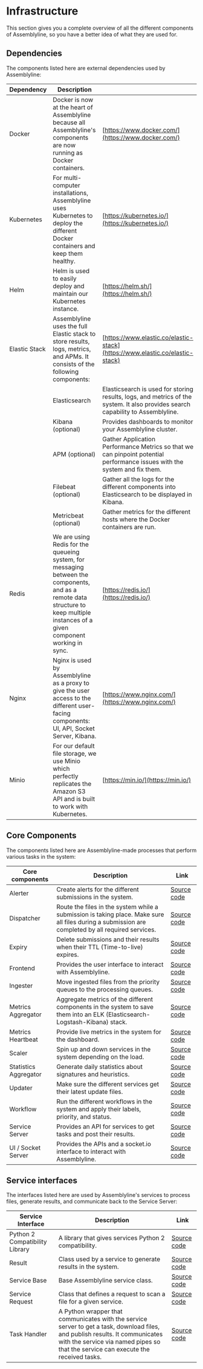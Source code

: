 # Infrastructure

This section gives you a complete overview of all the different components of Assemblyline, so you have a better idea of what they are used for.

## Dependencies

The components listed here are external dependencies used by Assemblyline:

| Dependency | Description | |
|-|-|-|
| Docker | Docker is now at the heart of Assemblyline because all Assemblyline's components are now running as Docker containers. | [https://www.docker.com/](https://www.docker.com/) |
| Kubernetes | For multi-computer installations, Assemblyline uses Kubernetes to deploy the different Docker containers and keep them healthy. | [https://kubernetes.io/](https://kubernetes.io/) |
| Helm | Helm is used to easily deploy and maintain our Kubernetes instance. | [https://helm.sh/](https://helm.sh/) |
| Elastic Stack | Assemblyline uses the full Elastic stack to store results, logs, metrics, and APMs. It consists of the following components: | [https://www.elastic.co/elastic-stack](https://www.elastic.co/elastic-stack) |
| | Elasticsearch | Elasticsearch is used for storing results, logs, and metrics of the system. It also provides search capability to Assemblyline. |
| | Kibana (optional) | Provides dashboards to monitor your Assemblyline cluster. |
| | APM (optional) | Gather Application Performance Metrics so that we can pinpoint potential performance issues with the system and fix them. |
| | Filebeat (optional) | Gather all the logs for the different components into Elasticsearch to be displayed in Kibana. |
| | Metricbeat (optional) | Gather metrics for the different hosts where the Docker containers are run. |
| Redis | We are using Redis for the queueing system, for messaging between the components, and as a remote data structure to keep multiple instances of a given component working in sync. | [https://redis.io/](https://redis.io/) |
| Nginx | Nginx is used by Assemblyline as a proxy to give the user access to the different user-facing components: UI, API, Socket Server, Kibana. | [https://www.nginx.com/](https://www.nginx.com/) |
| Minio | For our default file storage, we use Minio which perfectly replicates the Amazon S3 API and is built to work with Kubernetes. | [https://min.io/](https://min.io/) |

## Core Components

The components listed here are Assemblyline-made processes that perform various tasks in the system:

| Core components | Description | Link |
|-----------------|-------------|----|
| Alerter | Create alerts for the different submissions in the system. | [Source code](https://github.com/CybercentreCanada/assemblyline-core/tree/master/assemblyline_core/alerter) |
| Dispatcher | Route the files in the system while a submission is taking place. Make sure all files during a submission are completed by all required services. | [Source code](https://github.com/CybercentreCanada/assemblyline-core/tree/master/assemblyline_core/dispatching) |
| Expiry | Delete submissions and their results when their TTL (Time-to-live) expires. | [Source code](https://github.com/CybercentreCanada/assemblyline-core/tree/master/assemblyline_core/expiry) |
| Frontend | Provides the user interface to interact with Assemblyline. | [Source code](https://github.com/CybercentreCanada/assemblyline-ui-frontend) |
| Ingester | Move ingested files from the priority queues to the processing queues. | [Source code](https://github.com/CybercentreCanada/assemblyline-core/tree/master/assemblyline_core/ingester) |
| Metrics Aggregator | Aggregate metrics of the different components in the system to save them into an ELK (Elasticsearch-Logstash-Kibana) stack. | [Source code](https://github.com/CybercentreCanada/assemblyline-core/tree/master/assemblyline_core/metrics) |
| Metrics Heartbeat | Provide live metrics in the system for the dashboard. | [Source code](https://github.com/CybercentreCanada/assemblyline-core/tree/master/assemblyline_core/metrics) |
| Scaler | Spin up and down services in the system depending on the load. | [Source code](https://github.com/CybercentreCanada/assemblyline-core/tree/master/assemblyline_core/scaler) |
| Statistics Aggregator | Generate daily statistics about signatures and heuristics. | [Source code](https://github.com/CybercentreCanada/assemblyline-core/tree/master/assemblyline_core/metrics) |
| Updater | Make sure the different services get their latest update files. | [Source code](https://github.com/CybercentreCanada/assemblyline-core/tree/master/assemblyline_core/updater) |
| Workflow | Run the different workflows in the system and apply their labels, priority, and status. | [Source code](https://github.com/CybercentreCanada/assemblyline-core/tree/master/assemblyline_core/workflow) |
| Service Server | Provides an API for services to get tasks and post their results. | [Source code](https://github.com/CybercentreCanada/assemblyline-service-server) |
| UI / Socket Server | Provides the APIs and a socket.io interface to interact with Assemblyline. | [Source code](https://github.com/CybercentreCanada/assemblyline-ui) |

## Service interfaces

The interfaces listed here are used by Assemblyline's services to process files, generate results, and communicate back to the Service Server:

| Service Interface | Description | Link |
|-------------------|-------------|------|
| Python 2 Compatibility Library | A library that gives services Python 2 compatibility. | [Source code](https://github.com/CybercentreCanada/assemblyline-v4-p2compat) |
| Result | Class used by a service to generate results in the system. | [Source code](https://github.com/CybercentreCanada/assemblyline-v4-service/blob/master/assemblyline_v4_service/common/result.py) |
| Service Base | Base Assemblyline service class. | [Source code](https://github.com/CybercentreCanada/assemblyline-v4-service/blob/master/assemblyline_v4_service/common/base.py) |
| Service Request | Class that defines a request to scan a file for a given service. | [Source code](https://github.com/CybercentreCanada/assemblyline-v4-service/blob/master/assemblyline_v4_service/common/request.py) |
| Task Handler | A Python wrapper that communicates with the service server to get a task, download files, and publish results. It communicates with the service via named pipes so that the service can execute the received tasks. | [Source code](https://github.com/CybercentreCanada/assemblyline-service-client/tree/master/assemblyline_service_client) |
